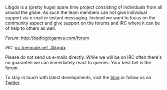 Libgdx is a (pretty huge) spare time project consisting of individuals from all around the globe. As such the team members can not give individual support via e-mail or instant messaging. Instead we want to focus on the community aspect and give support on the forums and IRC where it can be of help to others as well.

*Forum*: http://badlogicgames.com/forum

*IRC*: [irc.freenode.net, #libgdx](irc://irc.freenode.net/libgdx)

Please do not send us e-mails directly. While we will be on IRC often there's no guarantee we can immediately react to queries. Your best bet is the forum.

To stay in touch with latest developments, visit the [blog](http://www.badlogicgames.com) or follow us on [Twitter](http://www.twitter.com/badlogicgames).